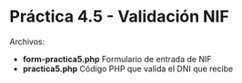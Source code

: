 # Práctica 4.5 - Validación NIF


Archivos:
* **form-practica5.php** Formulario de entrada de NIF
* **practica5.php** Código PHP que valida el DNI que recibe 
